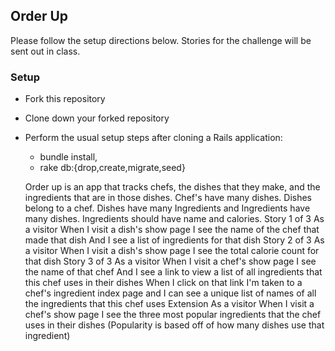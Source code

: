 ## Order Up
Please follow the setup directions below. Stories for the challenge will be sent out in class.

### Setup
- Fork this repository
- Clone down your forked repository
- Perform the usual setup steps after cloning a Rails application:
    - bundle install,
    - rake db:{drop,create,migrate,seed}


    Order up is an app that tracks chefs, the dishes that they make, and the ingredients that are in those dishes. Chef's have many dishes. Dishes belong to a chef. Dishes have many Ingredients and Ingredients have many dishes. Ingredients should have name and calories.
    Story 1 of 3
    As a visitor
    When I visit a dish's show page
    I see the name of the chef that made that dish
    And I see a list of ingredients for that dish
    Story 2 of 3
    As a visitor
    When I visit a dish's show page
    I see the total calorie count for that dish
    Story 3 of 3
    As a visitor
    When I visit a chef's show page
    I see the name of that chef
    And I see a link to view a list of all ingredients that this chef uses in their dishes
    When I click on that link
    I'm taken to a chef's ingredient index page
    and I can see a unique list of names of all the ingredients that this chef uses
    Extension
    As a visitor
    When I visit a chef's show page
    I see the three most popular ingredients that the chef uses in their dishes
    (Popularity is based off of how many dishes use that ingredient) 
